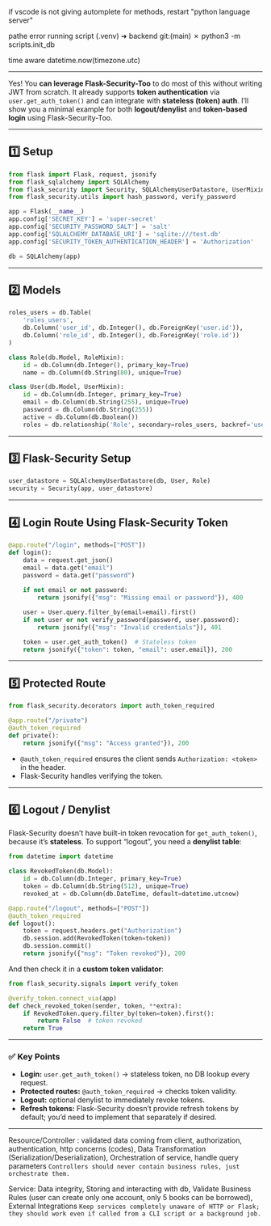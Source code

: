 if vscode is not giving automplete for methods, restart "python language server"

pathe error running script
(.venv) ➜  backend git:(main) ✗ python3 -m scripts.init_db   

time aware datetime.now(timezone.utc)

------------------------------
Yes! You **can leverage Flask-Security-Too** to do most of this without writing JWT from scratch. It already supports **token authentication** via `user.get_auth_token()` and can integrate with **stateless (token) auth**. I’ll show you a minimal example for both **logout/denylist** and **token-based login** using Flask-Security-Too.

---

## 1️⃣ **Setup**

```python
from flask import Flask, request, jsonify
from flask_sqlalchemy import SQLAlchemy
from flask_security import Security, SQLAlchemyUserDatastore, UserMixin, RoleMixin, login_required
from flask_security.utils import hash_password, verify_password

app = Flask(__name__)
app.config['SECRET_KEY'] = 'super-secret'
app.config['SECURITY_PASSWORD_SALT'] = 'salt'
app.config['SQLALCHEMY_DATABASE_URI'] = 'sqlite:///test.db'
app.config['SECURITY_TOKEN_AUTHENTICATION_HEADER'] = 'Authorization'

db = SQLAlchemy(app)
```

---

## 2️⃣ **Models**

```python
roles_users = db.Table(
    'roles_users',
    db.Column('user_id', db.Integer(), db.ForeignKey('user.id')),
    db.Column('role_id', db.Integer(), db.ForeignKey('role.id'))
)

class Role(db.Model, RoleMixin):
    id = db.Column(db.Integer(), primary_key=True)
    name = db.Column(db.String(80), unique=True)

class User(db.Model, UserMixin):
    id = db.Column(db.Integer, primary_key=True)
    email = db.Column(db.String(255), unique=True)
    password = db.Column(db.String(255))
    active = db.Column(db.Boolean())
    roles = db.relationship('Role', secondary=roles_users, backref='users')
```

---

## 3️⃣ **Flask-Security Setup**

```python
user_datastore = SQLAlchemyUserDatastore(db, User, Role)
security = Security(app, user_datastore)
```

---

## 4️⃣ **Login Route Using Flask-Security Token**

```python
@app.route("/login", methods=["POST"])
def login():
    data = request.get_json()
    email = data.get("email")
    password = data.get("password")
    
    if not email or not password:
        return jsonify({"msg": "Missing email or password"}), 400

    user = User.query.filter_by(email=email).first()
    if not user or not verify_password(password, user.password):
        return jsonify({"msg": "Invalid credentials"}), 401

    token = user.get_auth_token()  # Stateless token
    return jsonify({"token": token, "email": user.email}), 200
```

---

## 5️⃣ **Protected Route**

```python
from flask_security.decorators import auth_token_required

@app.route("/private")
@auth_token_required
def private():
    return jsonify({"msg": "Access granted"}), 200
```

* `@auth_token_required` ensures the client sends `Authorization: <token>` in the header.
* Flask-Security handles verifying the token.

---

## 6️⃣ **Logout / Denylist**

Flask-Security doesn’t have built-in token revocation for `get_auth_token()`, because it’s **stateless**.
To support “logout”, you need a **denylist table**:

```python
from datetime import datetime

class RevokedToken(db.Model):
    id = db.Column(db.Integer, primary_key=True)
    token = db.Column(db.String(512), unique=True)
    revoked_at = db.Column(db.DateTime, default=datetime.utcnow)

@app.route("/logout", methods=["POST"])
@auth_token_required
def logout():
    token = request.headers.get("Authorization")
    db.session.add(RevokedToken(token=token))
    db.session.commit()
    return jsonify({"msg": "Token revoked"}), 200
```

And then check it in a **custom token validator**:

```python
from flask_security.signals import verify_token

@verify_token.connect_via(app)
def check_revoked_token(sender, token, **extra):
    if RevokedToken.query.filter_by(token=token).first():
        return False  # token revoked
    return True
```

---

### ✅ Key Points

* **Login:** `user.get_auth_token()` → stateless token, no DB lookup every request.
* **Protected routes:** `@auth_token_required` → checks token validity.
* **Logout:** optional denylist to immediately revoke tokens.
* **Refresh tokens:** Flask-Security doesn’t provide refresh tokens by default; you’d need to implement that separately if desired.

----------------------------------------------------




Resource/Controller : validated data coming from client, authorization, authentication, http concerns (codes), Data Transformation (Serialization/Deserialization), Orchestration of service, handle query parameters
```Controllers should never contain business rules, just orchestrate them.```

Service: Data integrity, Storing and interacting with db, Validate Business Rules (user can create only one account, only 5 books can be borrowed), External Integrations
```Keep services completely unaware of HTTP or Flask; they should work even if called from a CLI script or a background job.```